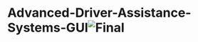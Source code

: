 # Advanced-Driver-Assistance-Systems-GUI![Final](https://user-images.githubusercontent.com/96789016/198592852-a3c85587-e73d-40e8-bf1f-fe3df4a63820.gif)
